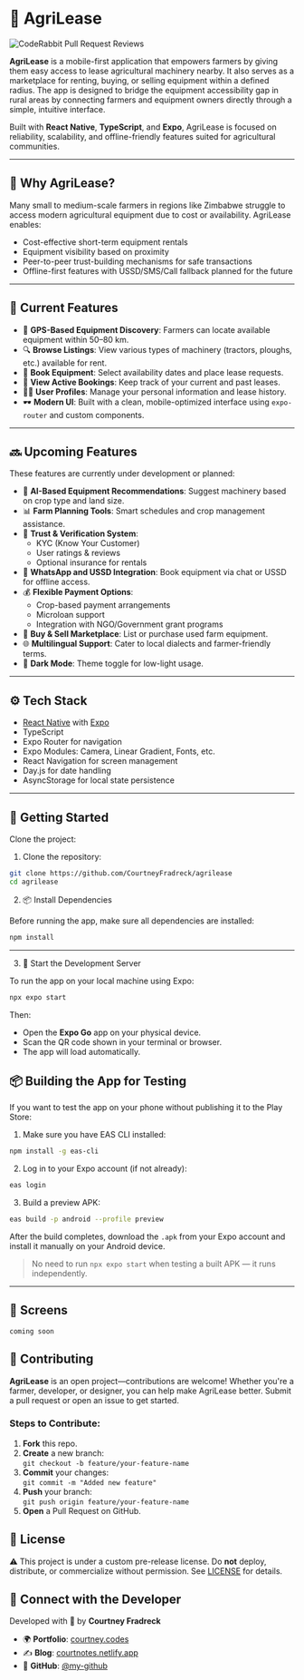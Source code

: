 # 🌾 AgriLease

![CodeRabbit Pull Request Reviews](https://img.shields.io/coderabbit/prs/github/CourtneyFradreck/agrilease?utm_source=oss&utm_medium=github&utm_campaign=CourtneyFradreck%2Fagrilease&labelColor=171717&color=FF570A&link=https%3A%2F%2Fcoderabbit.ai&label=CodeRabbit+Reviews)

**AgriLease** is a mobile-first application that empowers farmers by giving them easy access to lease agricultural machinery nearby. It also serves as a marketplace for renting, buying, or selling equipment within a defined radius. The app is designed to bridge the equipment accessibility gap in rural areas by connecting farmers and equipment owners directly through a simple, intuitive interface.

Built with **React Native**, **TypeScript**, and **Expo**, AgriLease is focused on reliability, scalability, and offline-friendly features suited for agricultural communities.

---

## 🚜 Why AgriLease?

Many small to medium-scale farmers in regions like Zimbabwe struggle to access modern agricultural equipment due to cost or availability. AgriLease enables:

- Cost-effective short-term equipment rentals
- Equipment visibility based on proximity
- Peer-to-peer trust-building mechanisms for safe transactions
- Offline-first features with USSD/SMS/Call fallback planned for the future

---

## 📱 Current Features

- 📍 **GPS-Based Equipment Discovery**: Farmers can locate available equipment within 50–80 km.
- 🔍 **Browse Listings**: View various types of machinery (tractors, ploughs, etc.) available for rent.
- 📅 **Book Equipment**: Select availability dates and place lease requests.
- 🧾 **View Active Bookings**: Keep track of your current and past leases.
- 🧑‍🌾 **User Profiles**: Manage your personal information and lease history.
- 🕶️ **Modern UI**: Built with a clean, mobile-optimized interface using `expo-router` and custom components.

---

## 🔜 Upcoming Features

These features are currently under development or planned:

- 🧠 **AI-Based Equipment Recommendations**: Suggest machinery based on crop type and land size.
- 📊 **Farm Planning Tools**: Smart schedules and crop management assistance.
- 🔐 **Trust & Verification System**:
  - KYC (Know Your Customer)
  - User ratings & reviews
  - Optional insurance for rentals
- 💬 **WhatsApp and USSD Integration**: Book equipment via chat or USSD for offline access.
- 💰 **Flexible Payment Options**:
  - Crop-based payment arrangements
  - Microloan support
  - Integration with NGO/Government grant programs
- 🛒 **Buy & Sell Marketplace**: List or purchase used farm equipment.
- 🌐 **Multilingual Support**: Cater to local dialects and farmer-friendly terms.
- 🌙 **Dark Mode**: Theme toggle for low-light usage.

---

## ⚙️ Tech Stack

- [React Native](https://reactnative.dev/) with [Expo](https://expo.dev/)
- TypeScript
- Expo Router for navigation
- Expo Modules: Camera, Linear Gradient, Fonts, etc.
- React Navigation for screen management
- Day.js for date handling
- AsyncStorage for local state persistence

---

## 🚀 Getting Started

Clone the project:

1. Clone the repository:

```bash
git clone https://github.com/CourtneyFradreck/agrilease
cd agrilease
```

2. 📦 Install Dependencies

Before running the app, make sure all dependencies are installed:

```bash
npm install
```

---

3. 🔧 Start the Development Server

To run the app on your local machine using Expo:

```bash
npx expo start
```

Then:

- Open the **Expo Go** app on your physical device.
- Scan the QR code shown in your terminal or browser.
- The app will load automatically.

## 📦 Building the App for Testing

If you want to test the app on your phone without publishing it to the Play Store:

1. Make sure you have EAS CLI installed:

```bash
npm install -g eas-cli
```

2. Log in to your Expo account (if not already):

```bash
eas login
```

3. Build a preview APK:

```bash
eas build -p android --profile preview
```

After the build completes, download the `.apk` from your Expo account and install it manually on your Android device.

> No need to run `npx expo start` when testing a built APK — it runs independently.

---

## 📸 Screens

```
coming soon
```

## 🤝 Contributing

**AgriLease** is an open project—contributions are welcome! Whether you're a farmer, developer, or designer, you can help make AgriLease better. Submit a pull request or open an issue to get started.

### Steps to Contribute:

1. **Fork** this repo.
2. **Create** a new branch:  
   `git checkout -b feature/your-feature-name`
3. **Commit** your changes:  
   `git commit -m "Added new feature"`
4. **Push** your branch:  
   `git push origin feature/your-feature-name`
5. **Open** a Pull Request on GitHub.

## 📄 License

⚠️ This project is under a custom pre-release license. Do **not** deploy, distribute, or commercialize without permission. See [LICENSE](./LICENSE) for details.

## 🔗 Connect with the Developer

Developed with 💚 by **Courtney Fradreck**

- 🌍 **Portfolio**: [courtney.codes](https://courtney.codes)
- ✍️ **Blog**: [courtnotes.netlify.app](https://courtnotes.netlify.app)
- 🐙 **GitHub**: [@my-github](https://github.com/CourtneyFradreck)
